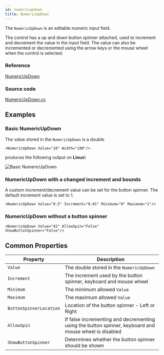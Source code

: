 ```yaml
---
id: numericupdown
title: NumericUpDown
---
```


The `NumericUpDown` is an editable numeric input field.

The control has a up and down button spinner attached, used to increment and decrement the value in the input field. The value can also be incremented or decremented using the arrow keys or the mouse wheel when the control is selected.

### Reference

[NumericUpDown](http://reference.avaloniaui.net/api/Avalonia.Controls/NumericUpDown/)

### Source code

[NumericUpDown.cs](https://github.com/AvaloniaUI/Avalonia/blob/master/src/Avalonia.Controls/NumericUpDown/NumericUpDown.cs)

## Examples

### Basic NumericUpDown

The value stored in the `NumericUpDown` is a double.

```markup
<NumericUpDown Value="10" Width="100"/>
```

produces the following output on **Linux**\

  <div style={{textAlign: 'center'}}>
    <img src="/img/controls/numericupdown/numericupdown_basic.png" alt="Basic NumericUpDown" />
  </div>

### NumericUpDown with a changed increment and bounds

A custom increment/decrement value can be set for the button spinner. The default increment value is set to 1.

```markup
<NumericUpDown Value="0.5" Increment="0.01" Minimum="0" Maximum="1"/>
```

### NumericUpDown without a button spinner

```markup
<NumericUpDown Value="42" AllowSpin="False" ShowButtonSpinner="False"/>
```

## Common Properties

| Property                | Description                                                                                           |
| ----------------------- | ----------------------------------------------------------------------------------------------------- |
| `Value`                 | The double stored in the `NumericUpDown`                                                              |
| `Increment`             | The increment used by the button spinner, keyboard and mouse wheel                                    |
| `Minimum`               | The minimum allowed `Value`                                                                           |
| `Maximum`               | The maximum allowed `Value`                                                                           |
| `ButtonSpinnerLocation` | Location of the button spinner - Left or Right                                                        |
| `AllowSpin`             | If false incrementing and decrementing using the button spinner, keyboard and mouse wheel is disabled |
| `ShowButtonSpinner`     | Determines whether the button spinner should be shown                                                 |
